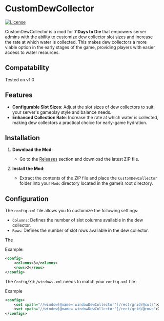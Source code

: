 # CustomDewCollector

[![License](https://img.shields.io/badge/license-MIT-blue.svg)](LICENSE)

CustomDewCollector is a mod for **7 Days to Die** that empowers server admins with the ability to customize dew collector slot sizes and increase the rate at which water is collected. This makes dew collectors a more viable option in the early stages of the game, providing players with easier access to water resources.

## Compatability
Tested on v1.0

## Features

- **Configurable Slot Sizes**: Adjust the slot sizes of dew collectors to suit your server's gameplay style and balance needs.
- **Enhanced Collection Rate**: Increase the rate at which water is collected, making dew collectors a practical choice for early-game hydration.

## Installation

1. **Download the Mod**:
   - Go to the [Releases](https://github.com/VirtualVerse-LLC/CustomDewCollectorSize/releases/) section and download the latest ZIP file.

2. **Install the Mod**:
   - Extract the contents of the ZIP file and place the `CustomDewCollector` folder into your `Mods` directory located in the game’s root directory.


## Configuration

The `config.xml` file allows you to customize the following settings:

- `Columns`: Defines the number of slot columns available in the dew collector.
- `Rows`: Defines the number of slot rows available in the dew collector.

The

Example:

```xml
<config>
    <columns>3</columns>
    <rows>2</rows>
</config>
```

The `Config/XUi/windows.xml` needs to match your `config.xml` file :

Example
```xml
<configs>
	<set xpath="//window[@name='windowDewCollector']/rect/grid/@cols">3</set>
	<set xpath="//window[@name='windowDewCollector']/rect/grid/@rows">2</set>
</configs>
```
